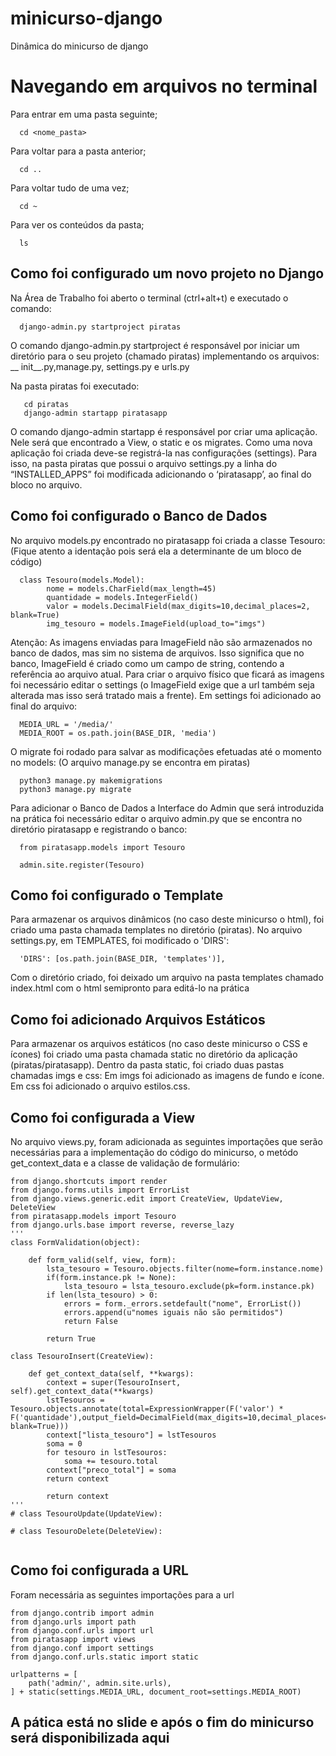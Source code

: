 # minicurso-django
Dinâmica do minicurso de django

# Navegando em arquivos no terminal

Para entrar em uma pasta seguinte;
```
  cd <nome_pasta>
```
Para voltar para a pasta anterior;
```
  cd ..
```
Para voltar tudo de uma vez;
```
  cd ~
```
Para ver os conteúdos da pasta;
```
  ls
```

## Como foi configurado um novo projeto no Django

Na Área de Trabalho foi aberto o terminal (ctrl+alt+t) e executado o comando:

```
  django-admin.py startproject piratas
```
O comando django-admin.py startproject é responsável por iniciar um diretório para o seu projeto (chamado piratas) implementando
os arquivos: __ init__.py,manage.py, settings.py e urls.py

Na pasta piratas foi executado:

```
   cd piratas
   django-admin startapp piratasapp
```
O comando django-admin startapp é responsável por criar uma aplicação. Nele será que encontrado a View, o static e os migrates. 
Como uma nova aplicação foi criada deve-se registrá-la nas configurações (settings). Para isso, na pasta piratas que possui
o arquivo settings.py a linha do “INSTALLED_APPS” foi modificada adicionando o ‘piratasapp’, ao final do bloco no arquivo.


## Como foi configurado o Banco de Dados

No arquivo models.py encontrado no piratasapp foi criada a classe Tesouro:
(Fique atento a identação pois será ela a determinante de um bloco de código)

```
  class Tesouro(models.Model):
	    nome = models.CharField(max_length=45)
	    quantidade = models.IntegerField()
	    valor = models.DecimalField(max_digits=10,decimal_places=2, blank=True)
	    img_tesouro = models.ImageField(upload_to="imgs")
```
Atenção: As imagens enviadas para ImageField não são armazenados no banco de dados, mas sim no sistema de arquivos. Isso significa que no banco, ImageField é criado como um campo de string, contendo a referência ao arquivo atual. Para criar o arquivo físico que ficará as imagens foi necessário editar o settings (o ImageField exige que a url também seja alterada mas isso será tratado mais a frente). 
Em settings foi adicionado ao final do arquivo:

```
  MEDIA_URL = '/media/'
  MEDIA_ROOT = os.path.join(BASE_DIR, 'media')
```
O migrate foi rodado para salvar as modificações efetuadas até o momento no models:
(O arquivo manage.py se encontra em piratas)

```
  python3 manage.py makemigrations
  python3 manage.py migrate
```
Para adicionar o Banco de Dados a Interface do Admin que será introduzida na prática foi necessário editar o arquivo admin.py que se encontra no diretório piratasapp e registrando o banco:

```
  from piratasapp.models import Tesouro

  admin.site.register(Tesouro)
```

## Como foi configurado o Template

Para armazenar os arquivos dinâmicos (no caso deste minicurso o html), foi criado uma pasta chamada  templates no diretório (piratas). 
No arquivo settings.py, em  TEMPLATES, foi modificado o 'DIRS':

```
  'DIRS': [os.path.join(BASE_DIR, 'templates')],
```
Com o diretório criado, foi deixado um arquivo na pasta templates chamado index.html com o html semipronto para editá-lo na prática

## Como foi adicionado Arquivos Estáticos

Para armazenar os arquivos estáticos (no caso deste minicurso o CSS e ícones) foi criado uma pasta chamada  static no diretório da aplicação (piratas/piratasapp).
Dentro da pasta static, foi criado duas pastas chamadas imgs e css:
Em imgs foi adicionado as imagens de fundo e ícone.
Em css foi adicionado o arquivo estilos.css. 


## Como foi configurada a View

No arquivo views.py, foram adicionada as seguintes importações que serão necessárias para a implementação do código do minicurso, o metódo get_context_data e a classe de validação de formulário:

```
from django.shortcuts import render
from django.forms.utils import ErrorList
from django.views.generic.edit import CreateView, UpdateView, DeleteView
from piratasapp.models import Tesouro
from django.urls.base import reverse, reverse_lazy
'''
class FormValidation(object):

    def form_valid(self, view, form):
        lsta_tesouro = Tesouro.objects.filter(nome=form.instance.nome)
        if(form.instance.pk != None):
            lsta_tesouro = lsta_tesouro.exclude(pk=form.instance.pk)
        if len(lsta_tesouro) > 0:
            errors = form._errors.setdefault("nome", ErrorList())
            errors.append(u"nomes iguais não são permitidos")
            return False
        
        return True

class TesouroInsert(CreateView):
    
    def get_context_data(self, **kwargs):
        context = super(TesouroInsert, self).get_context_data(**kwargs)
        lstTesouros = Tesouro.objects.annotate(total=ExpressionWrapper(F('valor') * F('quantidade'),output_field=DecimalField(max_digits=10,decimal_places=2, blank=True)))
        context["lista_tesouro"] = lstTesouros
        soma = 0
        for tesouro in lstTesouros:
            soma += tesouro.total
        context["preco_total"] = soma
        return context  

        return context  
'''
# class TesouroUpdate(UpdateView):
    
# class TesouroDelete(DeleteView):
  
```

## Como foi configurada a URL

Foram necessária as seguintes importações para a url

```
from django.contrib import admin
from django.urls import path
from django.conf.urls import url
from piratasapp import views
from django.conf import settings
from django.conf.urls.static import static

urlpatterns = [
    path('admin/', admin.site.urls),
] + static(settings.MEDIA_URL, document_root=settings.MEDIA_ROOT)

```  

## A pática está no slide e após o fim do minicurso será disponibilizada aqui
